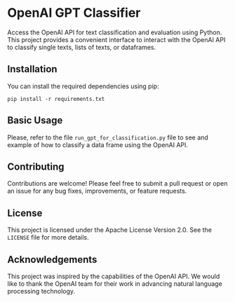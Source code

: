 # OpenAI GPT Classifier

Access the OpenAI API for text classification and evaluation using Python. This project provides a convenient interface to interact with the OpenAI API to classify single texts, lists of texts, or dataframes.

## Installation

You can install the required dependencies using pip:

```
pip install -r requirements.txt
```
## Basic Usage

Please, refer to the file `run_gpt_for_classification.py` file to see and example of how to classify a data frame using the OpenAI API.

## Contributing
Contributions are welcome! Please feel free to submit a pull request or open an issue for any bug fixes, improvements, or feature requests.

## License
This project is licensed under the Apache License Version 2.0. See the `LICENSE` file for more details.

## Acknowledgements
This project was inspired by the capabilities of the OpenAI API. We would like to thank the OpenAI team for their work in advancing natural language processing technology.
